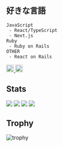 ## 好きな言語
```
JavaScript
 - React/TypeScript
 - Next.js
Ruby
 - Ruby on Rails
OTHER
 - React on Rails
```
<p align="left">
  <a href="https://github.com/muffinist11">
    <img height="20" src="https://komarev.com/ghpvc/?username=muffinist11 />
  </a>
  <a href="https://github.com/muffinist11">
    <img height="20" src="https://img.shields.io/github/followers/muffinist11?label=follow&logo=github&style=flat" />
  </a>
</p>

## Stats
![](http://github-profile-summary-cards.vercel.app/api/cards/profile-details?username=muffinist11&theme=gruvbox)
![](http://github-profile-summary-cards.vercel.app/api/cards/repos-per-language?username=muffinist11&theme=gruvbox)
![](http://github-profile-summary-cards.vercel.app/api/cards/stats?username=muffinist11&theme=gruvbox)
![](http://github-profile-summary-cards.vercel.app/api/cards/productive-time?username=muffinist11&theme=gruvbox&utcOffset=9)

## Trophy
![trophy](https://github-profile-trophy.vercel.app/?username=ryo-ma&title=MultiLanguage,Commits,Repositories,Experience)

